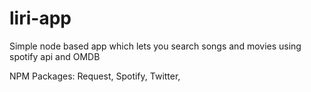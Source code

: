 # liri-app
Simple node based app which lets you search songs and movies using spotify api and OMDB

NPM Packages: Request, Spotify, Twitter,